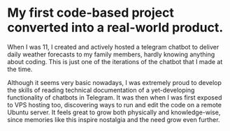 # My first code-based project converted into a real-world product.
When I was 11, I created and actively hosted a telegram chatbot to deliver daily weather forecasts to my family members, hardly knowing anything about coding.
This is just one of the iterations of the chatbot that I made at the time.

Although it seems very basic nowadays, I was extremely proud to develop the skills of reading technical documentation of a yet-developing functionality of chatbots in Telegram.
It was then when I was first exposed to VPS hosting too, discovering ways to run and edit the code on a remote Ubuntu server.
It feels great to grow both physically and knowledge-wise, since memories like this inspire nostalgia and the need grow even further.
